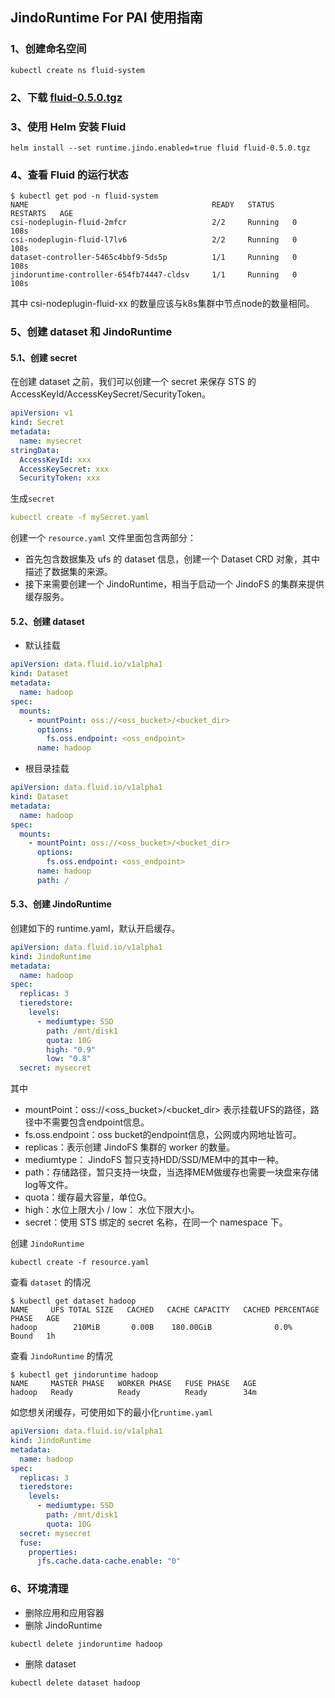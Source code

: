 ## JindoRuntime For PAI 使用指南
### 1、创建命名空间
```shell
kubectl create ns fluid-system
```
### 2、下载 [fluid-0.5.0.tgz](http://smartdata-binary.oss-cn-shanghai.aliyuncs.com/fluid/332cache/fluid-0.5.0.tgz)
### 3、使用 Helm 安装 Fluid
```shell
helm install --set runtime.jindo.enabled=true fluid fluid-0.5.0.tgz
```
### 4、查看 Fluid 的运行状态
```shell
$ kubectl get pod -n fluid-system
NAME                                         READY   STATUS    RESTARTS   AGE
csi-nodeplugin-fluid-2mfcr                   2/2     Running   0          108s
csi-nodeplugin-fluid-l7lv6                   2/2     Running   0          108s
dataset-controller-5465c4bbf9-5ds5p          1/1     Running   0          108s
jindoruntime-controller-654fb74447-cldsv     1/1     Running   0          108s
```
其中 csi-nodeplugin-fluid-xx 的数量应该与k8s集群中节点node的数量相同。
### 5、创建 dataset 和 JindoRuntime
#### 5.1、创建 secret
在创建 dataset 之前，我们可以创建一个 secret 来保存 STS 的 AccessKeyId/AccessKeySecret/SecurityToken。
```yaml
apiVersion: v1
kind: Secret
metadata:
  name: mysecret
stringData:
  AccessKeyId: xxx
  AccessKeySecret: xxx
  SecurityToken: xxx
```
生成`secret`
```yaml
kubectl create -f mySecret.yaml
```
创建一个 `resource.yaml` 文件里面包含两部分：
* 首先包含数据集及 ufs 的 dataset 信息，创建一个 Dataset CRD 对象，其中描述了数据集的来源。
* 接下来需要创建一个 JindoRuntime，相当于启动一个 JindoFS 的集群来提供缓存服务。

#### 5.2、创建 dataset
- 默认挂载
```yaml
apiVersion: data.fluid.io/v1alpha1
kind: Dataset
metadata:
  name: hadoop
spec:
  mounts:
    - mountPoint: oss://<oss_bucket>/<bucket_dir>
      options:
        fs.oss.endpoint: <oss_endpoint>  
      name: hadoop
```
- 根目录挂载
```yaml
apiVersion: data.fluid.io/v1alpha1
kind: Dataset
metadata:
  name: hadoop
spec:
  mounts:
    - mountPoint: oss://<oss_bucket>/<bucket_dir>
      options:
        fs.oss.endpoint: <oss_endpoint>  
      name: hadoop
      path: /
```
#### 5.3、创建 JindoRuntime
创建如下的 runtime.yaml，默认开启缓存。
```yaml
apiVersion: data.fluid.io/v1alpha1
kind: JindoRuntime
metadata:
  name: hadoop
spec:
  replicas: 3
  tieredstore:
    levels:
      - mediumtype: SSD
        path: /mnt/disk1
        quota: 10G
        high: "0.9"
        low: "0.8"
  secret: mysecret
```
其中
* mountPoint：oss://<oss_bucket>/<bucket_dir> 表示挂载UFS的路径，路径中不需要包含endpoint信息。
* fs.oss.endpoint：oss bucket的endpoint信息，公网或内网地址皆可。
* replicas：表示创建 JindoFS 集群的 worker 的数量。
* mediumtype： JindoFS 暂只支持HDD/SSD/MEM中的其中一种。
* path：存储路径，暂只支持一块盘，当选择MEM做缓存也需要一块盘来存储log等文件。
* quota：缓存最大容量，单位G。
* high：水位上限大小 / low： 水位下限大小。
* secret：使用 STS 绑定的 secret 名称，在同一个 namespace 下。

创建 `JindoRuntime`
```shell
kubectl create -f resource.yaml
```
查看 `dataset` 的情况
```shell
$ kubectl get dataset hadoop
NAME     UFS TOTAL SIZE   CACHED   CACHE CAPACITY   CACHED PERCENTAGE   PHASE   AGE
hadoop        210MiB       0.00B    180.00GiB              0.0%          Bound   1h
```
查看 `JindoRuntime` 的情况
```shell
$ kubectl get jindoruntime hadoop
NAME     MASTER PHASE   WORKER PHASE   FUSE PHASE   AGE
hadoop   Ready          Ready          Ready        34m
```

如您想关闭缓存，可使用如下的最小化`runtime.yaml`
```yaml
apiVersion: data.fluid.io/v1alpha1
kind: JindoRuntime
metadata:
  name: hadoop
spec:
  replicas: 3
  tieredstore:
    levels:
      - mediumtype: SSD
        path: /mnt/disk1
        quota: 10G
  secret: mysecret
  fuse:
    properties:
      jfs.cache.data-cache.enable: "0"
```
### 6、环境清理
* 删除应用和应用容器
* 删除 JindoRuntime
```shell
kubectl delete jindoruntime hadoop
```
* 删除 dataset
```shell
kubectl delete dataset hadoop
```